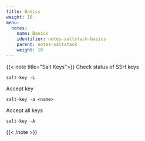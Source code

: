 ```yaml
---
title: Basics
weight: 10
menu:
  notes:
    name: Basics
    identifier: notes-saltstack-basics
    parent: notes-saltstack
    weight: 10
---
```


<!-- Salt Keys -->
{{< note title="Salt Keys">}}
Check status of SSH keys

```
salt-key -L
```

Accept key
```
salt-key -a <name>
```

Accept all keys
```
salt-key -A
```
{{< /note >}}
